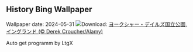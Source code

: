 ## History Bing Wallpaper
Wallpaper date: 2024-05-31
![](https://www.bing.com/th?id=OHR.YorkshireDalesNP_JA-JP2753526222_UHD.jpg&w=1000)Download: [ヨークシャー・デイルズ国立公園, イングランド (© Derek Croucher/Alamy)](https://www.bing.com/th?id=OHR.YorkshireDalesNP_JA-JP2753526222_UHD.jpg)

Auto get programm by LtgX
